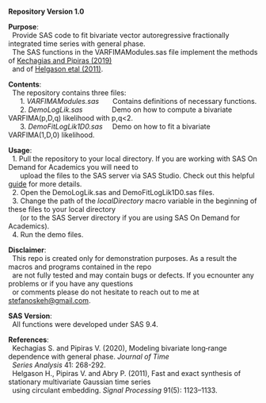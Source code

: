 **Repository Version 1.0** <br>

**Purpose**:<br>
&nbsp; Provide SAS code to fit bivariate vector autoregressive fractionally integrated time series with general phase.  <br>
&nbsp; The SAS functions in the VARFIMAModules.sas file implement the methods of <a href="https://onlinelibrary.wiley.com/doi/abs/10.1111/jtsa.12504">Kechagias and Pipiras (2019)</a> <br> 
&nbsp; and of <a href="https://www.sciencedirect.com/science/article/abs/pii/S0165168410004019">Helgason etal (2011)</a>.


**Contents**:<br>
&nbsp;   The repository contains three files: <br>
&nbsp; &nbsp; &nbsp;    1. <i>VARFIMAModules.sas</i>  &nbsp; &nbsp; &nbsp; Contains definitions of necessary functions. <br>
&nbsp; &nbsp; &nbsp;    2. <i>DemoLogLik.sas</i>      &nbsp; &nbsp; &nbsp; &nbsp; &nbsp; &nbsp; &nbsp; Demo on how to compute a bivariate VARFIMA(p,D,q) likelihood with p,q<2. <br>
&nbsp; &nbsp; &nbsp;    3. <i>DemoFitLogLik1D0.sas</i> &nbsp; &nbsp; Demo on how to fit a bivariate VARFIMA(1,D,0) likelihood.
  
**Usage**: <br>
&nbsp;  1. Pull the repository to your local directory. If you are working with SAS On Demand for Academics you will need to <br>
&nbsp;  &nbsp; &nbsp;  upload the files to the SAS server via SAS Studio. Check out this helpful <a href="https://support.sas.com/ondemand/manuals/UploadingDataUsers.pdf">guide</a> for more details. <br>
&nbsp;  2. Open the DemoLogLik.sas and DemoFitLogLik1D0.sas files.  <br>
&nbsp;  3. Change the path of the <i>localDirectory</i> macro variable in the beginning of these files to your local directory <br>
&nbsp;  &nbsp; &nbsp;  (or to the SAS Server directory if you are using SAS On Demand for Academics).  <br>
&nbsp;  4. Run the demo files.

**Disclaimer**: <br>
&nbsp;  This repo is created only for demonstration purposes. As a result the macros and programs contained in the repo <br>
&nbsp;  are not fully tested and may contain bugs or defects. If you ecnounter any problems or if you have any questions <br> 
&nbsp;  or comments please do not hesitate to reach out to me at stefanoskeh@gmail.com.

**SAS Version**: <br>
&nbsp;  All functions were developed under SAS 9.4.

**References**: <br>
&nbsp;  Kechagias S. and Pipiras V. (2020), Modeling bivariate long‐range dependence with general phase. <i>Journal of Time <br> 
&nbsp;  Series Analysis</i> 41: 268-292. <br>
&nbsp;  Helgason H., Pipiras V. and Abry P. (2011), Fast and exact synthesis of stationary multivariate Gaussian time series <br>
&nbsp;  using circulant embedding. <i>Signal Processing</i> 91(5): 1123–1133.
